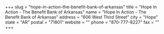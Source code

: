 +++
slug = "hope-in-action-the-benefit-bank-of-arkansas"
title = "Hope In Action - The Benefit Bank of Arkansas"
name = "Hope In Action - The Benefit Bank of Arkansas"
address = "606 West Third Street"
city = "Hope"
state = "AR"
postal = "71801"
website = ""
phone = "870-777-8227"
fax = ""
+++
